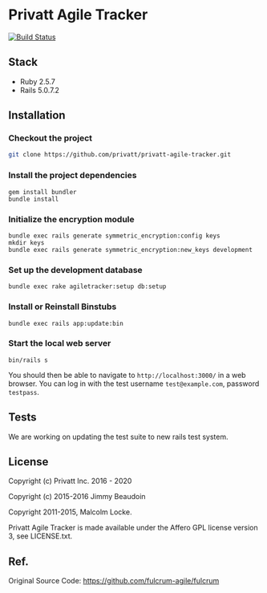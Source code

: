 # Privatt Agile Tracker

[![Build Status](https://travis-ci.org/privatt/privatt-agile-tracker.svg?branch=master)](https://travis-ci.org/privatt/privatt-agile-tracker)

## Stack
- Ruby 2.5.7
- Rails 5.0.7.2

## Installation

### Checkout the project
```bash
git clone https://github.com/privatt/privatt-agile-tracker.git
```

### Install the project dependencies
```
gem install bundler
bundle install
```

### Initialize the encryption module
```
bundle exec rails generate symmetric_encryption:config keys
mkdir keys
bundle exec rails generate symmetric_encryption:new_keys development
```

### Set up the development database
```
bundle exec rake agiletracker:setup db:setup
```

### Install or Reinstall Binstubs
```
bundle exec rails app:update:bin
```

### Start the local web server
```
bin/rails s
```

You should then be able to navigate to `http://localhost:3000/` in a web browser.
You can log in with the test username `test@example.com`, password `testpass`.

## Tests

We are working on updating the test suite to new rails test system.

## License

Copyright (c) Privatt Inc. 2016 - 2020

Copyright (c) 2015-2016 Jimmy Beaudoin

Copyright 2011-2015, Malcolm Locke.

Privatt Agile Tracker is made available under the Affero GPL license version 3, see
LICENSE.txt.

## Ref.

Original Source Code: https://github.com/fulcrum-agile/fulcrum